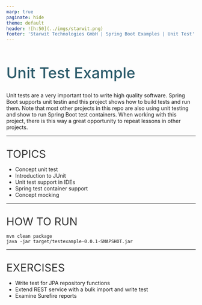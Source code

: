 ```yaml
---
marp: true
paginate: hide
theme: default 
header: ![h:50](../imgs/starwit.png)
footer: 'Starwit Technologies GmbH | Spring Boot Examples | Unit Test'
---
```


<style>
header {
  text-align: right;
  font-size: 0.7rem;
  color: #bbb;
  margin: 20px;
  left: 0px;
  right: 0px;
  padding-top: 5px;
}
footer {
  font-size: 0.7rem;
  color: #bbb;
}
section.lead {
  text-align: left;
  margin-bottom: 40px;
}
section {
  font-size: 1.2rem;
}
section.lead h1 {
  text-align: center;
  font-size: 2.5rem;
  font-weight: 600;
}
section.linked footer {
  display: none;
}
section.linked header {
  display: none;
}
section.quote {
  font-size: 1.0rem;
  text-align: center;
  font-style: italic;
  color: #555;
}

h1 {
  font-size: 2.5rem;
  font-weight: 500;
  color: #2B5A6A;
}
h2 {
  font-size: 1.8rem;
  font-weight: 400;
  color: #333;
  margin-top: 30px;
  margin-bottom: 15px;
  text-transform: uppercase;
}
h3 {
    margin-top: 10px;
    margin-bottom: 0px;
}
a {
  color: #3A9FC1;
}
a:hover {
  color: #1E708B; 
  text-decoration: underline; 
}

</style>

<!-- _class: lead -->
# Unit Test Example
Unit tests are a very important tool to write high quality software. Spring Boot supports unit testin and this project shows how to build tests and run them. Note that most other projects in this repo are also using unit testing and show to run Spring Boot test containers. When working with this project, there is this way a great opportunity to repeat lessons in other projects.

---
## Topics
* Concept unit test
* Introduction to JUnit
* Unit test support in IDEs
* Spring test container support
* Concept mocking

---
## How to Run

    mvn clean package
    java -jar target/testexample-0.0.1-SNAPSHOT.jar 

---
## Exercises
* Write test for JPA repository functions
* Extend REST service with a bulk import and write test
* Examine Surefire reports
